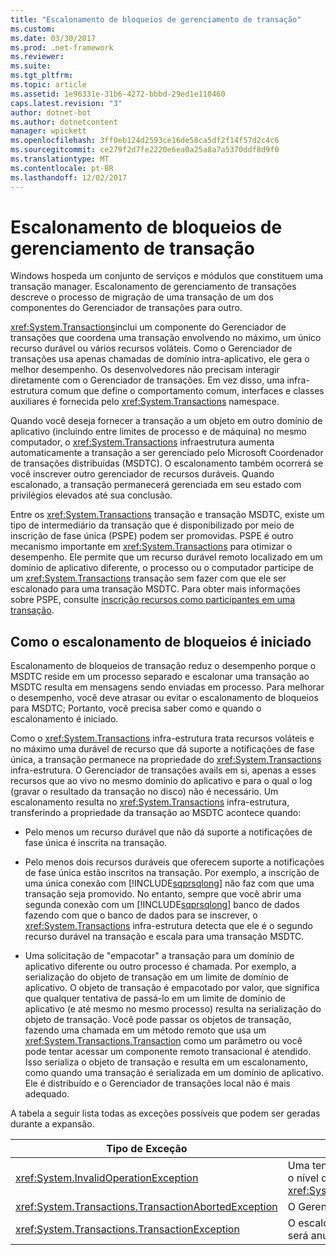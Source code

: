 ```yaml
---
title: "Escalonamento de bloqueios de gerenciamento de transação"
ms.custom: 
ms.date: 03/30/2017
ms.prod: .net-framework
ms.reviewer: 
ms.suite: 
ms.tgt_pltfrm: 
ms.topic: article
ms.assetid: 1e96331e-31b6-4272-bbbd-29ed1e110460
caps.latest.revision: "3"
author: dotnet-bot
ms.author: dotnetcontent
manager: wpickett
ms.openlocfilehash: 3ff0eb124d2593ce16de58ca5df2f14f57d2c4c6
ms.sourcegitcommit: ce279f2d7fe2220e6ea0a25a8a7a5370ddf8d9f0
ms.translationtype: MT
ms.contentlocale: pt-BR
ms.lasthandoff: 12/02/2017
---
```

# <a name="transaction-management-escalation"></a>Escalonamento de bloqueios de gerenciamento de transação
Windows hospeda um conjunto de serviços e módulos que constituem uma transação manager. Escalonamento de gerenciamento de transações descreve o processo de migração de uma transação de um dos componentes do Gerenciador de transações para outro.  
  
 <xref:System.Transactions>inclui um componente do Gerenciador de transações que coordena uma transação envolvendo no máximo, um único recurso durável ou vários recursos voláteis. Como o Gerenciador de transações usa apenas chamadas de domínio intra-aplicativo, ele gera o melhor desempenho. Os desenvolvedores não precisam interagir diretamente com o Gerenciador de transações. Em vez disso, uma infra-estrutura comum que define o comportamento comum, interfaces e classes auxiliares é fornecida pelo <xref:System.Transactions> namespace.  
  
 Quando você deseja fornecer a transação a um objeto em outro domínio de aplicativo (incluindo entre limites de processo e de máquina) no mesmo computador, o <xref:System.Transactions> infraestrutura aumenta automaticamente a transação a ser gerenciado pelo Microsoft Coordenador de transações distribuídas (MSDTC). O escalonamento também ocorrerá se você inscrever outro gerenciador de recursos duráveis. Quando escalonado, a transação permanecerá gerenciada em seu estado com privilégios elevados até sua conclusão.  
  
 Entre os <xref:System.Transactions> transação e transação MSDTC, existe um tipo de intermediário da transação que é disponibilizado por meio de inscrição de fase única (PSPE) podem ser promovidas. PSPE é outro mecanismo importante em <xref:System.Transactions> para otimizar o desempenho. Ele permite que um recurso durável remoto localizado em um domínio de aplicativo diferente, o processo ou o computador participe de um <xref:System.Transactions> transação sem fazer com que ele ser escalonado para uma transação MSDTC. Para obter mais informações sobre PSPE, consulte [inscrição recursos como participantes em uma transação](../../../../docs/framework/data/transactions/enlisting-resources-as-participants-in-a-transaction.md).  
  
## <a name="how-escalation-is-initiated"></a>Como o escalonamento de bloqueios é iniciado  
 Escalonamento de bloqueios de transação reduz o desempenho porque o MSDTC reside em um processo separado e escalonar uma transação ao MSDTC resulta em mensagens sendo enviadas em processo. Para melhorar o desempenho, você deve atrasar ou evitar o escalonamento de bloqueios para MSDTC; Portanto, você precisa saber como e quando o escalonamento é iniciado.  
  
 Como o <xref:System.Transactions> infra-estrutura trata recursos voláteis e no máximo uma durável de recurso que dá suporte a notificações de fase única, a transação permanece na propriedade do <xref:System.Transactions> infra-estrutura. O Gerenciador de transações avails em si, apenas a esses recursos que ao vivo no mesmo domínio do aplicativo e para o qual o log (gravar o resultado da transação no disco) não é necessário. Um escalonamento resulta no <xref:System.Transactions> infra-estrutura, transferindo a propriedade da transação ao MSDTC acontece quando:  
  
-   Pelo menos um recurso durável que não dá suporte a notificações de fase única é inscrita na transação.  
  
-   Pelo menos dois recursos duráveis que oferecem suporte a notificações de fase única estão inscritos na transação. Por exemplo, a inscrição de uma única conexão com [!INCLUDE[sqprsqlong](../../../../includes/sqprsqlong-md.md)] não faz com que uma transação seja promovido. No entanto, sempre que você abrir uma segunda conexão com um [!INCLUDE[sqprsqlong](../../../../includes/sqprsqlong-md.md)] banco de dados fazendo com que o banco de dados para se inscrever, o <xref:System.Transactions> infra-estrutura detecta que ele é o segundo recurso durável na transação e escala para uma transação MSDTC.  
  
-   Uma solicitação de "empacotar" a transação para um domínio de aplicativo diferente ou outro processo é chamada. Por exemplo, a serialização do objeto de transação em um limite de domínio de aplicativo. O objeto de transação é empacotado por valor, que significa que qualquer tentativa de passá-lo em um limite de domínio de aplicativo (e até mesmo no mesmo processo) resulta na serialização do objeto de transação. Você pode passar os objetos de transação, fazendo uma chamada em um método remoto que usa um <xref:System.Transactions.Transaction> como um parâmetro ou você pode tentar acessar um componente remoto transacional é atendido. Isso serializa o objeto de transação e resulta em um escalonamento, como quando uma transação é serializada em um domínio de aplicativo. Ele é distribuído e o Gerenciador de transações local não é mais adequado.  
  
 A tabela a seguir lista todas as exceções possíveis que podem ser geradas durante a expansão.  
  
|Tipo de Exceção|Condição|  
|--------------------|---------------|  
|<xref:System.InvalidOperationException>|Uma tentativa para escalonar uma transação com o nível de isolamento igual a <xref:System.Transactions.IsolationLevel.Snapshot>.|  
|<xref:System.Transactions.TransactionAbortedException>|O Gerenciador de transações está inativo.|  
|<xref:System.Transactions.TransactionException>|O escalonamento de bloqueios falha e o aplicativo será anulado.|

